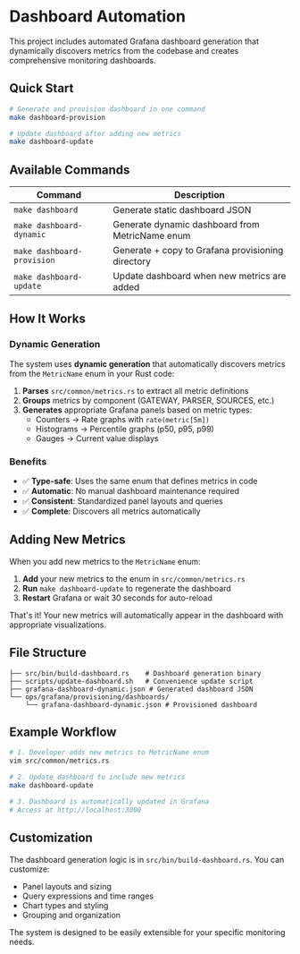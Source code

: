 # Dashboard Automation

This project includes automated Grafana dashboard generation that dynamically discovers metrics from the codebase and creates comprehensive monitoring dashboards.

## Quick Start

```bash
# Generate and provision dashboard in one command
make dashboard-provision

# Update dashboard after adding new metrics
make dashboard-update
```

## Available Commands

| Command | Description |
|---------|-------------|
| `make dashboard` | Generate static dashboard JSON |
| `make dashboard-dynamic` | Generate dynamic dashboard from MetricName enum |
| `make dashboard-provision` | Generate + copy to Grafana provisioning directory |
| `make dashboard-update` | Update dashboard when new metrics are added |

## How It Works

### Dynamic Generation
The system uses **dynamic generation** that automatically discovers metrics from the `MetricName` enum in your Rust code:

1. **Parses** `src/common/metrics.rs` to extract all metric definitions
2. **Groups** metrics by component (GATEWAY, PARSER, SOURCES, etc.)  
3. **Generates** appropriate Grafana panels based on metric types:
   - Counters → Rate graphs with `rate(metric[5m])`
   - Histograms → Percentile graphs (p50, p95, p99) 
   - Gauges → Current value displays

### Benefits
- ✅ **Type-safe**: Uses the same enum that defines metrics in code
- ✅ **Automatic**: No manual dashboard maintenance required
- ✅ **Consistent**: Standardized panel layouts and queries
- ✅ **Complete**: Discovers all metrics automatically

## Adding New Metrics

When you add new metrics to the `MetricName` enum:

1. **Add** your new metrics to the enum in `src/common/metrics.rs`
2. **Run** `make dashboard-update` to regenerate the dashboard
3. **Restart** Grafana or wait 30 seconds for auto-reload

That's it! Your new metrics will automatically appear in the dashboard with appropriate visualizations.

## File Structure

```
├── src/bin/build-dashboard.rs    # Dashboard generation binary
├── scripts/update-dashboard.sh   # Convenience update script  
├── grafana-dashboard-dynamic.json # Generated dashboard JSON
└── ops/grafana/provisioning/dashboards/
    └── grafana-dashboard-dynamic.json # Provisioned dashboard
```

## Example Workflow

```bash
# 1. Developer adds new metrics to MetricName enum
vim src/common/metrics.rs

# 2. Update dashboard to include new metrics  
make dashboard-update

# 3. Dashboard is automatically updated in Grafana
# Access at http://localhost:3000
```

## Customization

The dashboard generation logic is in `src/bin/build-dashboard.rs`. You can customize:

- Panel layouts and sizing
- Query expressions and time ranges
- Chart types and styling
- Grouping and organization

The system is designed to be easily extensible for your specific monitoring needs.
